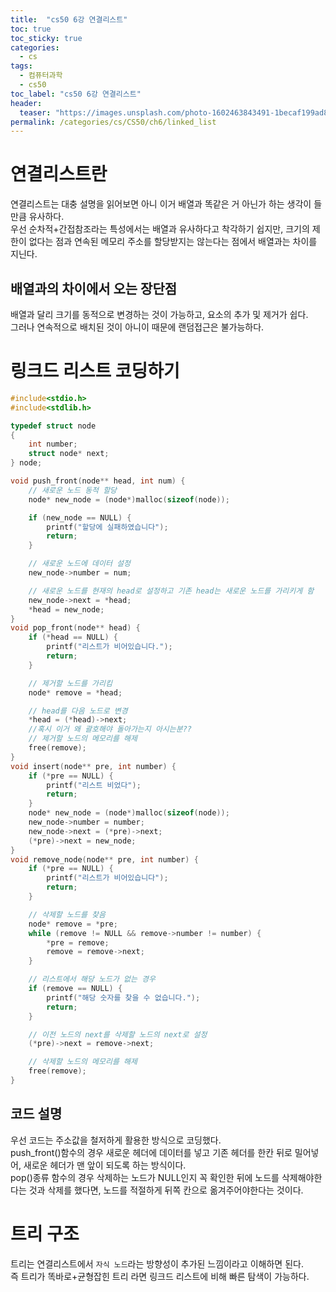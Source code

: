 ```yaml
---
title:  "cs50 6강 연결리스트"
toc: true
toc_sticky: true
categories:
  - cs
tags:
  - 컴퓨터과학
  - cs50
toc_label: "cs50 6강 연결리스트"
header:
  teaser: "https://images.unsplash.com/photo-1602463843491-1becaf199ad8?q=80&w=2660&auto=format&fit=crop&ixlib=rb-4.0.3&ixid=M3wxMjA3fDB8MHxwaG90by1wYWdlfHx8fGVufDB8fHx8fA%3D%3D"
permalink: /categories/cs/CS50/ch6/linked_list
---
```

# 연결리스트란
연결리스트는 대충 설명을 읽어보면 아니 이거 배열과 똑같은 거 아닌가 하는 생각이 들만큼 유사하다.<br>
우선 순차적+간접참조라는 특성에서는 배열과 유사하다고 착각하기 쉽지만, 크기의 제한이 없다는 점과 연속된 메모리 주소를 할당받지는 않는다는 점에서 배열과는 차이를 지닌다.
## 배열과의 차이에서 오는 장단점
배열과 달리 크기를 동적으로 변경하는 것이 가능하고, 요소의 추가 및 제거가 쉽다.<br>
그러나 연속적으로 배치된 것이 아니이 때문에 랜덤접근은 불가능하다.
# 링크드 리스트 코딩하기

```c
#include<stdio.h>
#include<stdlib.h>

typedef struct node
{
    int number;
    struct node* next;
} node;

void push_front(node** head, int num) {
    // 새로운 노드 동적 할당
    node* new_node = (node*)malloc(sizeof(node));

    if (new_node == NULL) {
        printf("할당에 실패하였습니다");
        return;
    }

    // 새로운 노드에 데이터 설정
    new_node->number = num;

    // 새로운 노드를 현재의 head로 설정하고 기존 head는 새로운 노드를 가리키게 함
    new_node->next = *head;
    *head = new_node;
}
void pop_front(node** head) {
    if (*head == NULL) {
        printf("리스트가 비어있습니다.");
        return;
    }

    // 제거할 노드를 가리킴
    node* remove = *head;

    // head를 다음 노드로 변경
    *head = (*head)->next;
    //혹시 이거 왜 괄호해야 돌아가는지 아시는분??
    // 제거할 노드의 메모리를 해제
    free(remove);
}
void insert(node** pre, int number) {
    if (*pre == NULL) {
        printf("리스트 비었다");
        return;
    }
    node* new_node = (node*)malloc(sizeof(node));
    new_node->number = number;
    new_node->next = (*pre)->next;
    (*pre)->next = new_node;
}
void remove_node(node** pre, int number) {
    if (*pre == NULL) {
        printf("리스트가 비어있습니다");
        return;
    }

    // 삭제할 노드를 찾음
    node* remove = *pre;
    while (remove != NULL && remove->number != number) {
        *pre = remove;
        remove = remove->next;
    }

    // 리스트에서 해당 노드가 없는 경우
    if (remove == NULL) {
        printf("해당 숫자를 찾을 수 없습니다.");
        return;
    }

    // 이전 노드의 next를 삭제할 노드의 next로 설정
    (*pre)->next = remove->next;

    // 삭제할 노드의 메모리를 해제
    free(remove);
}

```
## 코드 설명
우선 코드는 주소값을 철저하게 활용한 방식으로 코딩했다.<br>
push_front()함수의 경우 새로운 헤더에 데이터를 넣고 기존 헤더를 한칸 뒤로 밀어넣어, 새로운 헤더가 맨 앞이 되도록 하는 방식이다.<br>
pop()종류 함수의 경우 삭제하는 노드가 NULL인지 꼭 확인한 뒤에 노드를 삭제해야한다는 것과 삭제를 했다면, 노드를 적절하게 뒤쪽 칸으로 옮겨주어야한다는 것이다.
# 트리 구조
트리는 연결리스트에서 `자식 노드`라는 방향성이 추가된 느낌이라고 이해하면 된다.<br>
즉 트리가 똑바로+균형잡힌 트리 라면 링크드 리스트에 비해 빠른 탐색이 가능하다.
